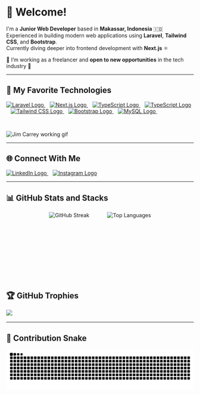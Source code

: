 # 👋 Welcome!

I'm a **Junior Web Developer** based in **Makassar, Indonesia** 🇮🇩  
Experienced in building modern web applications using **Laravel**, **Tailwind CSS**, and **Bootstrap**.  
Currently diving deeper into frontend development with **Next.js** ⚛️

💼 I’m working as a freelancer and **open to new opportunities** in the tech industry 🚀

---

## 🚀 My Favorite Technologies


<div align="left">
  <a href="https://laravel.com" target="_blank" title="Laravel">
    <img style="height: 50px;" alt="Laravel Logo" src="https://github.com/laravel/art/blob/master/laravel-logo.png">
  </a>
  &nbsp;&nbsp;
  <a href="https://nextjs.org" target="_blank" title="Next.js">
    <img style="height: 50px;" alt="Next.js Logo" src="https://img.icons8.com/?size=100&id=MWiBjkuHeMVq&format=png&color=000000">
  </a>
  &nbsp;&nbsp;
  <a href="https://react.dev/" target="_blank" title="TypeScript">
    <img style="height: 50px;" alt="TypeScript Logo" src="https://img.icons8.com/?size=100&id=NfbyHexzVEDk&format=png&color=000000">
  </a>
  &nbsp;&nbsp;
  <a href="https://www.typescriptlang.org/" target="_blank" title="TypeScript">
    <img style="height: 50px;" alt="TypeScript Logo" src="https://img.icons8.com/?size=100&id=HcQEdKCkXUs3&format=png&color=000000">
  </a>
  &nbsp;&nbsp;
  <a href="https://tailwindcss.com" target="_blank" title="Tailwind CSS">
    <img style="height: 50px;" alt="Tailwind CSS Logo" src="https://img.icons8.com/?size=100&id=WoopfRcDj3RF&format=png&color=000000">
  </a>
  &nbsp;&nbsp;
  <a href="https://getbootstrap.com" target="_blank" title="Bootstrap">
    <img style="height: 50px;" alt="Bootstrap Logo" src="https://img.icons8.com/?size=100&id=EzPCiQUqWWEa&format=png&color=000000">
  </a>
  &nbsp;&nbsp;
  <a href="https://www.mysql.com" target="_blank" title="MySQL">
    <img style="height: 50px;" alt="MySQL Logo" src="https://img.icons8.com/?size=100&id=rgPSE6nAB766&format=png&color=000000">
  </a>
  &nbsp;&nbsp;
</div>


  &nbsp;&nbsp;
<div align="left">
  <img src="https://media.tenor.com/LJC9j1vSkXwAAAAd/j-im-carreytyping-busy-working.gif" style="height: 150px;" alt="Jim Carrey working gif" />
</div>

---

## 🌐 Connect With Me

<p align="left">
  <a href="https://www.linkedin.com/in/hjrsmail" target="_blank" title="LinkedIn">
    <img style="height: 50px;" alt="LinkedIn Logo" src="https://img.icons8.com/?size=100&id=60ZV_wYC0BM2&format=png&color=000000">
  </a>
  &nbsp;&nbsp;
  <a href="https://www.instagram.com/hjrsmail" target="_blank" title="Instagram">
    <img style="height: 50px;" alt="Instagram Logo" src="https://img.icons8.com/?size=100&id=hFoVFpm6gl9A&format=png&color=000000">
  </a>
</p>

---

## 📊 GitHub Stats and Stacks

<div align="left">
  <div style="display: flex; flex-wrap: wrap; justify-content: center; gap: 20px;">
    <img src="https://github-readme-streak-stats.herokuapp.com?user=hjrsmail&theme=tokyonight&hide_border=true" alt="GitHub Streak" height="180" />
    &nbsp;&nbsp;
    <img src="https://github-readme-stats.vercel.app/api/top-langs/?username=hjrsmail&layout=compact&theme=tokyonight&border_radius=10" alt="Top Languages" height="180" />
  </div>
</div>


## 🏆 GitHub Trophies

<p align="left">
  <img src="https://github-profile-trophy.vercel.app/?username=hjrsmail&theme=tokyonight&no-bg=true&margin-w=10&margin-h=15&column=4" />
</p>

---

## 🐍 Contribution Snake

![GitHub Snake dark](https://github.com/hjrsmail/hjrsmail/blob/output/github-contribution-grid-snake-dark.svg)



<!--
**hjrsmail/hjrsmail** is a ✨ special ✨ repository because its `README.md` (this file) appears on your GitHub profile.

Ideas for content:
- 🔭 I’m currently working on ...
- 🌱 I’m currently learning ...
- 🤔 I’m looking for help with ...
- 💬 Ask me about ...
- 📫 How to reach me: ...
- ⚡ Fun fact: ...
-->


